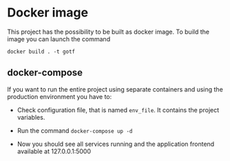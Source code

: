 # Docker image

This project has the possibility to be built as
docker image.
To build the image you can launch the command

`docker build . -t gotf`

## docker-compose

If you want to run the entire project using
separate containers and using the production environment you have to:
 
- Check configuration file, that is named `env_file`. It contains
the project variables.

- Run the command `docker-compose up -d`

- Now you should see all services running and the application frontend
available at 127.0.0.1:5000 
